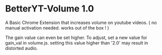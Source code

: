 # BetterYT-Volume 1.0
A Basic Chrome Extension that increases volume on youtube videos.
( no manual activation needed. works out of the box ! )

The gain value can even be set higher. To adjust, set a new value for gain_val in volume.js. setting this value higher than '2.0' may result in distorted audio. 
